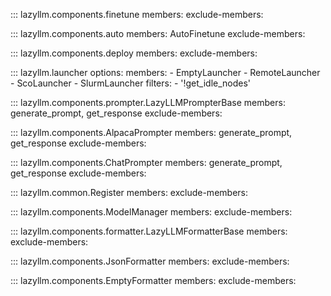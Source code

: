 ::: lazyllm.components.finetune
    members: 
    exclude-members:

::: lazyllm.components.auto
    members: AutoFinetune
    exclude-members:

::: lazyllm.components.deploy
    members: 
    exclude-members:

::: lazyllm.launcher
    options:
      members:
      - EmptyLauncher
      - RemoteLauncher
      - ScoLauncher
      - SlurmLauncher
      filters:
      - '!get_idle_nodes'

::: lazyllm.components.prompter.LazyLLMPrompterBase
    members: generate_prompt, get_response
    exclude-members:

::: lazyllm.components.AlpacaPrompter
    members: generate_prompt, get_response
    exclude-members:

::: lazyllm.components.ChatPrompter
    members: generate_prompt, get_response
    exclude-members:

::: lazyllm.common.Register
    members: 
    exclude-members:

::: lazyllm.components.ModelManager
    members: 
    exclude-members:

::: lazyllm.components.formatter.LazyLLMFormatterBase
    members:
    exclude-members:

::: lazyllm.components.JsonFormatter
    members:
    exclude-members:

::: lazyllm.components.EmptyFormatter
    members:
    exclude-members:
